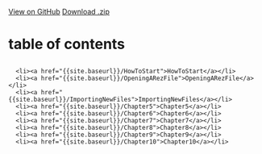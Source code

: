  <a href="https://github.com/hsuorg/hsurepo" class="btn">View on GitHub</a>
       <a href="https://github.com/hsuorg/hsurepo" class="btn">Download .zip</a>
<html lang="en-us">
  <head>
    <meta charset="UTF-8">
    <title>{{ page.title }}</title>
  </head>
  <body>
      <h1 class="project-name">table of contents</h1>
      <h2 class="project-tagline"></h2>
  
      <li><a href="{{site.baseurl}}/HowToStart">HowToStart</a></li>
      <li><a href="{{site.baseurl}}/OpeningARezFile">OpeningARezFile</a></li>
      <li><a href="{{site.baseurl}}/ImportingNewFiles">ImportingNewFiles</a></li>
      <li><a href="{{site.baseurl}}/Chapter5">Chapter5</a></li>
      <li><a href="{{site.baseurl}}/Chapter6">Chapter6</a></li>
      <li><a href="{{site.baseurl}}/Chapter7">Chapter7</a></li>
      <li><a href="{{site.baseurl}}/Chapter8">Chapter8</a></li>
      <li><a href="{{site.baseurl}}/Chapter9">Chapter9</a></li>
      <li><a href="{{site.baseurl}}/Chapter10">Chapter10</a></li>


